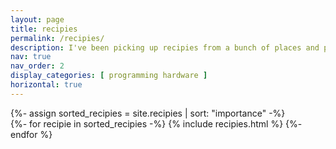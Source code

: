 ```yaml
---
layout: page
title: recipies
permalink: /recipies/
description: I've been picking up recipies from a bunch of places and people for a while now, I hope you like them :)
nav: true
nav_order: 2
display_categories: [ programming hardware ]
horizontal: true
---
```


<!-- pages/recipies.md -->
<div class="recipies">
<!-- Display recipies without categories -->
  {%- assign sorted_recipies = site.recipies | sort: "importance" -%}
  <!-- Generate cards for each recipie -->
  <div class="grid">
    {%- for recipie in sorted_recipies -%}
      {% include recipies.html %}
    {%- endfor %}
  </div>
</div>
